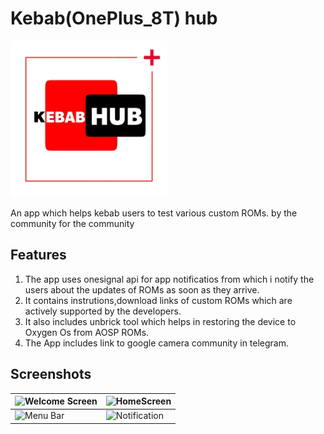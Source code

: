 
# Kebab(OnePlus_8T) hub
<img src = "assets/icon.png"  width= "250">

An app which helps kebab users to test various custom ROMs.
by the community for the community

## Features

1. The app uses onesignal api for app notificatios from which i notify the users about the updates of    ROMs as soon as they arrive.
2. It contains instrutions,download links of custom ROMs which are actively supported by the developers.
3. It also includes unbrick tool which helps in restoring the device to Oxygen Os from AOSP ROMs.
4. The App includes link to google camera community in telegram.
## Screenshots
![Welcome Screen](https://telegra.ph//file/287e5d95d70952c8d4fb4.jpg)|![HomeScreen](https://telegra.ph//file/c2d5e09bcb5fc2be7600e.jpg)
---------------------------------------------------------------------|-----------------------------------------------------------------
![Menu Bar](https://telegra.ph//file/251a4ec5cdc89cf2c45a9.jpg)|![Notification](https://telegra.ph//file/0413fc55b8b82f5f5bf39.jpg)


